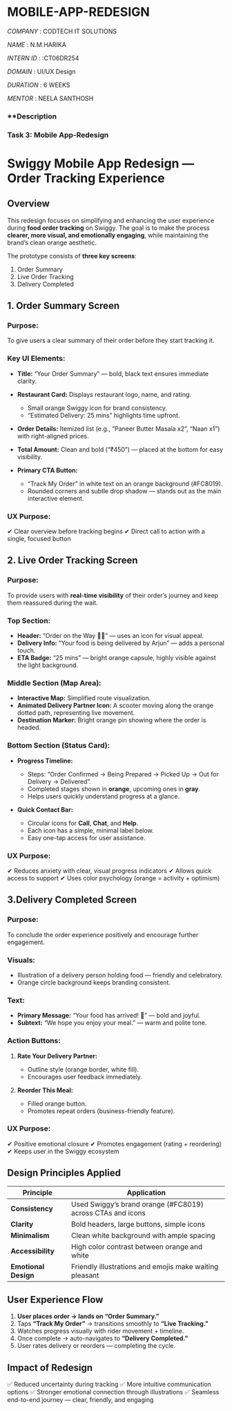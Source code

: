 # MOBILE-APP-REDESIGN

*COMPANY* : CODTECH IT SOLUTIONS

*NAME* : N.M.HARIKA

*INTERN ID* : :CT06DR254

*DOMAIN* : UI/UX Design

*DURATION* : 6 WEEKS

*MENTOR* : NEELA SANTHOSH


### **Description

### **Task 3: Mobile App-Redesign**

# **Swiggy Mobile App Redesign — Order Tracking Experience**

##  **Overview**

This redesign focuses on simplifying and enhancing the user experience during **food order tracking** on Swiggy.
The goal is to make the process **clearer, more visual, and emotionally engaging**, while maintaining the brand’s clean orange aesthetic.

The prototype consists of **three key screens**:

1. Order Summary
2. Live Order Tracking
3. Delivery Completed


##  **1. Order Summary Screen**

### **Purpose:**

To give users a clear summary of their order before they start tracking it.

### **Key UI Elements:**

* **Title:** “Your Order Summary” — bold, black text ensures immediate clarity.
* **Restaurant Card:** Displays restaurant logo, name, and rating.

  * Small orange Swiggy icon for brand consistency.
  * “Estimated Delivery: 25 mins” highlights time upfront.
* **Order Details:** Itemized list (e.g., “Paneer Butter Masala x2”, “Naan x1”) with right-aligned prices.
* **Total Amount:** Clean and bold (“₹450”) — placed at the bottom for easy visibility.
* **Primary CTA Button:**

  * “Track My Order” in white text on an orange background (#FC8019).
  * Rounded corners and subtle drop shadow — stands out as the main interactive element.

### **UX Purpose:**

✔ Clear overview before tracking begins
✔ Direct call to action with a single, focused button

## **2. Live Order Tracking Screen**

### **Purpose:**

To provide users with **real-time visibility** of their order’s journey and keep them reassured during the wait.

### **Top Section:**

* **Header:** “Order on the Way 🚴‍♂️” — uses an icon for visual appeal.
* **Delivery Info:** “Your food is being delivered by Arjun” — adds a personal touch.
* **ETA Badge:** “25 mins” — bright orange capsule, highly visible against the light background.

### **Middle Section (Map Area):**

* **Interactive Map:** Simplified route visualization.
* **Animated Delivery Partner Icon:** A scooter moving along the orange dotted path, representing live movement.
* **Destination Marker:** Bright orange pin showing where the order is headed.

### **Bottom Section (Status Card):**

* **Progress Timeline:**

  * Steps: “Order Confirmed → Being Prepared → Picked Up → Out for Delivery → Delivered”.
  * Completed stages shown in **orange**, upcoming ones in **gray**.
  * Helps users quickly understand progress at a glance.
* **Quick Contact Bar:**

  * Circular icons for **Call**, **Chat**, and **Help**.
  * Each icon has a simple, minimal label below.
  * Easy one-tap access for user assistance.

### **UX Purpose:**

✔ Reduces anxiety with clear, visual progress indicators
✔ Allows quick access to support
✔ Uses color psychology (orange = activity + optimism)


##  **3.Delivery Completed Screen**

### **Purpose:**

To conclude the order experience positively and encourage further engagement.

### **Visuals:**

* Illustration of a delivery person holding food — friendly and celebratory.
* Orange circle background keeps branding consistent.

### **Text:**

* **Primary Message:** “Your food has arrived! 🍔” — bold and joyful.
* **Subtext:** “We hope you enjoy your meal.” — warm and polite tone.

### **Action Buttons:**

1. **Rate Your Delivery Partner:**

   * Outline style (orange border, white fill).
   * Encourages user feedback immediately.
2. **Reorder This Meal:**

   * Filled orange button.
   * Promotes repeat orders (business-friendly feature).

### **UX Purpose:**

✔ Positive emotional closure
✔ Promotes engagement (rating + reordering)
✔ Keeps user in the Swiggy ecosystem


##  **Design Principles Applied**

| Principle            | Application                                                |
| -------------------- | ---------------------------------------------------------- |
| **Consistency**      | Used Swiggy’s brand orange (#FC8019) across CTAs and icons |
| **Clarity**          | Bold headers, large buttons, simple icons                  |
| **Minimalism**       | Clean white background with ample spacing                  |
| **Accessibility**    | High color contrast between orange and white               |
| **Emotional Design** | Friendly illustrations and emojis make waiting pleasant    |


##  **User Experience Flow**

1. **User places order → lands on “Order Summary.”**
2. Taps **“Track My Order”** → transitions smoothly to **“Live Tracking.”**
3. Watches progress visually with rider movement + timeline.
4. Once complete → auto-navigates to **“Delivery Completed.”**
5. User rates delivery or reorders — completing the cycle.


##  **Impact of Redesign**

✅ Reduced uncertainty during tracking
✅ More intuitive communication options
✅ Stronger emotional connection through illustrations
✅ Seamless end-to-end journey — clear, friendly, and engaging


